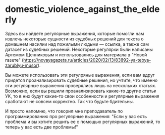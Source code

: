 # domestic_violence_against_the_elderly

Здесь вы найдете регулярные выражения, которые помогли нам извлечь некоторые сущности из судебных решений для текста о домашнем насилии над пожилыми людьми — ссылка, а также сам датасет из судебных решений. Некоторые регулярки были написаны Артемом Щенниковым и использовались для материала в "Новой газете" (https://novayagazeta.ru/articles/2020/02/13/83892-ya-tebya-zarublyu-musor). 

Вы можете использовать эти регулряные выражения, если вам вдруг придется проанализировать судебные решения, но учтите, что именно эти регулярные выражения проверялись лишь на нескольких статьях. Возможно, если вы решили проанализировать какие-то другие статьи УК, то в них будут какие-то свои особенности и регулярные выражения сработают не совсем корректно. Так что будьте бдительны. 

И просто напомню, что говорил мне преподаватель по программированию про регулярные выражения: "Если у вас есть проблема и вы хотите решить ее с помощью регулярных выражений, то теперь у вас есть две проблемы!"
